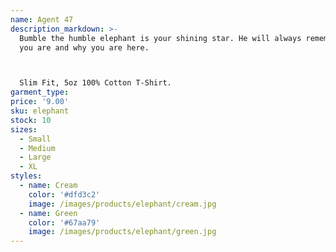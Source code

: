 ```yaml
---
name: Agent 47
description_markdown: >-
  Bumble the humble elephant is your shining star. He will always remember who
  you are and why you are here.



  Slim Fit, 5oz 100% Cotton T-Shirt.
garment_type:
price: '9.00'
sku: elephant
stock: 10
sizes:
  - Small
  - Medium
  - Large
  - XL
styles:
  - name: Cream
    color: '#dfd3c2'
    image: /images/products/elephant/cream.jpg
  - name: Green
    color: '#67aa79'
    image: /images/products/elephant/green.jpg
---
```

